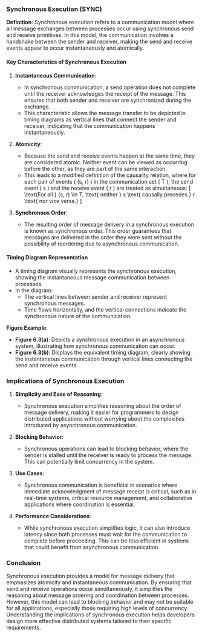 ### Synchronous Execution (SYNC)

**Definition**: Synchronous execution refers to a communication model where all message exchanges between processes occur using synchronous send and receive primitives. In this model, the communication involves a handshake between the sender and receiver, making the send and receive events appear to occur instantaneously and atomically.

#### Key Characteristics of Synchronous Execution

1. **Instantaneous Communication**:
   - In synchronous communication, a send operation does not complete until the receiver acknowledges the receipt of the message. This ensures that both sender and receiver are synchronized during the exchange.
   - This characteristic allows the message transfer to be depicted in timing diagrams as vertical lines that connect the sender and receiver, indicating that the communication happens instantaneously.

2. **Atomicity**:
   - Because the send and receive events happen at the same time, they are considered atomic. Neither event can be viewed as occurring before the other, as they are part of the same interaction.
   - This leads to a modified definition of the causality relation, where for each pair of events \( (s, r) \) in the communication set \( T \), the send event \( s \) and the receive event \( r \) are treated as simultaneous:
     \[
     \text{For all } (s, r) \in T, \text{ neither } s \text{ causally precedes } r \text{ nor vice versa.}
     \]

3. **Synchronous Order**:
   - The resulting order of message delivery in a synchronous execution is known as synchronous order. This order guarantees that messages are delivered in the order they were sent without the possibility of reordering due to asynchronous communication.

#### Timing Diagram Representation

- A timing diagram visually represents the synchronous execution, showing the instantaneous message communication between processes. 
- In the diagram:
  - The vertical lines between sender and receiver represent synchronous messages.
  - Time flows horizontally, and the vertical connections indicate the synchronous nature of the communication.

**Figure Example**:
- **Figure 6.3(a)**: Depicts a synchronous execution in an asynchronous system, illustrating how synchronous communication can occur.
- **Figure 6.3(b)**: Displays the equivalent timing diagram, clearly showing the instantaneous communication through vertical lines connecting the send and receive events.

### Implications of Synchronous Execution

1. **Simplicity and Ease of Reasoning**:
   - Synchronous execution simplifies reasoning about the order of message delivery, making it easier for programmers to design distributed applications without worrying about the complexities introduced by asynchronous communication.
   
2. **Blocking Behavior**:
   - Synchronous operations can lead to blocking behavior, where the sender is stalled until the receiver is ready to process the message. This can potentially limit concurrency in the system.

3. **Use Cases**:
   - Synchronous communication is beneficial in scenarios where immediate acknowledgment of message receipt is critical, such as in real-time systems, critical resource management, and collaborative applications where coordination is essential.

4. **Performance Considerations**:
   - While synchronous execution simplifies logic, it can also introduce latency since both processes must wait for the communication to complete before proceeding. This can be less efficient in systems that could benefit from asynchronous communication.

### Conclusion

Synchronous execution provides a model for message delivery that emphasizes atomicity and instantaneous communication. By ensuring that send and receive operations occur simultaneously, it simplifies the reasoning about message ordering and coordination between processes. However, this model can lead to blocking behavior and may not be suitable for all applications, especially those requiring high levels of concurrency. Understanding the implications of synchronous execution helps developers design more effective distributed systems tailored to their specific requirements.
